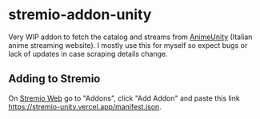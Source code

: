 # stremio-addon-unity

Very WIP addon to fetch the catalog and streams from [AnimeUnity](https://www.animeunity.so/) (Italian anime streaming website). I mostly use this for myself so expect bugs or lack of updates in case scraping details change.

## Adding to Stremio

On [Stremio Web](https://web.stremio.com) go to "Addons", click "Add Addon" and paste this link https://stremio-unity.vercel.app/manifest.json.
